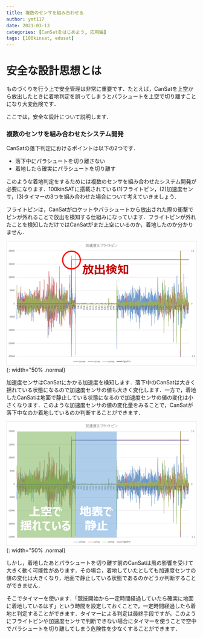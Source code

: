 ```yaml
---
title: 複数のセンサを組み合わせる
author: ymt117
date: 2021-03-13
categories: [CanSatをはじめよう, 応用編]
tags: [100kinsat, edusat]
---
```


# 安全な設計思想とは

ものづくりを行う上で安全管理は非常に重要です．たとえば，CanSatを上空から放出したときに着地判定を誤ってしまうとパラシュートを上空で切り離すことになり大変危険です．

ここでは，安全な設計について説明します．

### 複数のセンサを組み合わせたシステム開発

CanSatの落下判定におけるポイントは以下の2つです．

 - 落下中にパラシュートを切り離さない
 - 着地したら確実にパラシュートを切り離す

このような着地判定をするためには複数のセンサを組み合わせたシステム開発が必要になります．100kinSATに搭載されている(1)フライトピン，(2)加速度センサ，(3)タイマーの3つを組み合わせた場合について考えていきましょう．

フライトピンは，CanSatがロケットやパラシュートから放出された際の衝撃でピンが外れることで放出を検知する仕組みになっています．フライトピンが外れたことを検知しただけではCanSatがまだ上空にいるのか，着地したのか分かりません．

![flightPin](/assets/img/post/multiple-sensors/flightPin.png){: width="50% .normal}

加速度センサはCanSatにかかる加速度を検知します．落下中のCanSatは大きく揺れている状態になるので加速度センサの値も大きく変化します．一方で，着地したCanSatは地面で静止している状態になるので加速度センサの値の変化は小さくなります．このような加速度センサの値の変化量をみることで，CanSatが落下中なのか着地しているのか判断することができます．

![acc](/assets/img/post/multiple-sensors/acceleration.png){: width="50% .normal}

しかし，着地したあとパラシュートを切り離す前のCanSatは風の影響を受けて大きく動く可能性があります．その場合，着地していたとしても加速度センサの値の変化は大きくなり，地面で静止している状態であるのかどうか判断することができません．

そこでタイマーを使います．「競技開始から一定時間経過していたら確実に地面に着地しているはず」という時間を設定しておくことで，一定時間経過したら着地と判定することができます．タイマーによる判定は最終手段ですが，このようにフライトピンや加速度センサで判断できない場合にタイマーを使うことで空中でパラシュートを切り離してしまう危険性を少なくすることができます．